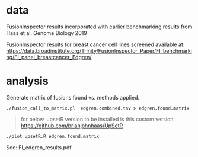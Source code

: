 

# data

FusionInspector results incorporated with earlier benchmarking results from Haas et al. Genome Biology 2019

FusionInspector results for breast cancer cell lines screened available at: https://data.broadinstitute.org/Trinity/FusionInspector_Paper/FI_benchmarking/FI_panel_breastcancer_Edgren/


# analysis


Generate matrix of fusions found vs. methods applied.

```
./fusion_call_to_matrix.pl  edgren.combined.tsv > edgren.found.matrix
```

>for below, upsetR version to be installed is this custom version: https://github.com/brianjohnhaas/UpSetR

```
./plot_upsetR.R edgren.found.matrix  
```


See: FI_edgren_results.pdf


